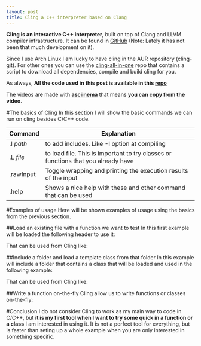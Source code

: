 ```yaml
---
layout: post
title: Cling a C++ interpreter based on Clang 
---
```


**Cling is an interactive C++ interpreter**, built on top of Clang and LLVM compiler infrastructure. It can be found in
[GitHub](https://github.com/vgvassilev/cling) (Note: Lately it has not been that much development on it).

Since I use Arch Linux I am lucky to have cling in the AUR repository (cling-git). For other ones you can use the
[cling-all-in-one](https://github.com/karies/cling-all-in-one/) repo that contains a script to download all dependencies, compile and build cling for you.

As always, **All the code used in this post is available in this [repo](https://github.com/maitesin/blog/tree/master/cling_interpreter_2016_01_08/src)**

The videos are made with **[asciinema](https://asciinema.org/)** that means **you can copy from the video**.

#The basics of Cling
In this section I will show the basic commands we can run on cling besides C/C++ code.

Command | Explanation
--------|------------
.I *path* | to add includes. Like -I option at compiling
.L *file* | to load file. This is important to try classes or functions that you already have
.rawInput | Toggle wrapping and printing the execution results of the input
.help | Shows a nice help with these and other command that can be used

#Examples of usage
Here will be shown examples of usage using the basics from the previous section.

##Load an existing file with a function we want to test
In this first example will be loaded the following header to use it:
<script src="https://gist.github.com/maitesin/139f973bbb9498ab1c5e.js"></script>

That can be used from Cling like:
<script type="text/javascript" src="https://asciinema.org/a/0tlo8e6kltl1lvqcrm8vz6pxr.js"
id="asciicast-0tlo8e6kltl1lvqcrm8vz6pxr" async></script>

##Include a folder and load a template class from that folder
In this example will include a folder that contains a class that will be loaded and used in the following example:
<script src="https://gist.github.com/maitesin/aeb80cf09bc090c856b0.js"></script>
<script src="https://gist.github.com/maitesin/6ec0794b1d2a83646c81.js"></script>

That can be used from Cling like:
<script type="text/javascript" src="https://asciinema.org/a/6dn649p755qhet4dr854vsclz.js"
id="asciicast-6dn649p755qhet4dr854vsclz" async></script>

##Write a function on-the-fly
Cling allow us to write functions or classes on-the-fly:
<script type="text/javascript" src="https://asciinema.org/a/82i6wmeyjiyd2j6ohlhum0zm9.js"
id="asciicast-82i6wmeyjiyd2j6ohlhum0zm9" async></script>

#Conclusion
I do not consider Cling to work as my main way to code in C/C++, but **it is my first tool when I want to try some quick
in a function or a class** I am interested in using it. It is not a perfect tool for everything, but is faster than seting
up a whole example when you are only interested in something specific.
